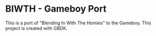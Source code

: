 # BIWTH - Gameboy Port

This is a port of "Blending In With The Homies" to the Gameboy.
This project is created with GBDK.